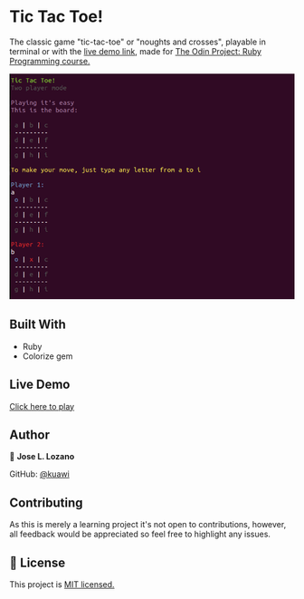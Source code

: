 # Tic Tac Toe!
The classic game "tic-tac-toe" or "noughts and crosses", playable in terminal or with the [live demo link](#live-demo), made for [The Odin Project: Ruby Programming course.](https://www.theodinproject.com/courses/ruby-programming)

![screenshot](screenshot.png)

## Built With

- Ruby
- Colorize gem

## Live Demo

[Click here to play](https://repl.it/@Kuawi/tic-tac-toe)


## Author

👤 **Jose L. Lozano**

GitHub: [@kuawi](https://github.com/kuawi)


## Contributing

As this is merely a learning project it's not open to contributions, however, all feedback would be appreciated so feel free to highlight any issues.

## 📝 License

This project is [MIT licensed.](LICENSE)
